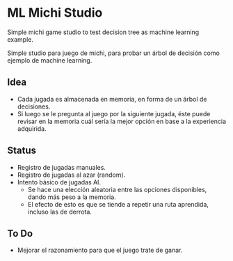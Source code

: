 # ML Michi Studio

Simple michi game studio to test decision tree as machine learning example.

Simple studio para juego de michi, para probar un árbol de decisión como ejemplo de machine learning.

## Idea

- Cada jugada es almacenada en memoria, en forma de un árbol de decisiones.
- Si luego se le pregunta al juego por la siguiente jugada, éste puede revisar en la memoria cuál sería la mejor opción en base a la experiencia adquirida.

## Status

- Registro de jugadas manuales.
- Registro de jugadas al azar (random).
- Intento básico de jugadas AI.
  - Se hace una elección aleatoria entre las opciones disponibles, dando más peso a la memoria.
  - El efecto de esto es que se tiende a repetir una ruta aprendida, incluso las de derrota.

## To Do

- Mejorar el razonamiento para que el juego trate de ganar.
